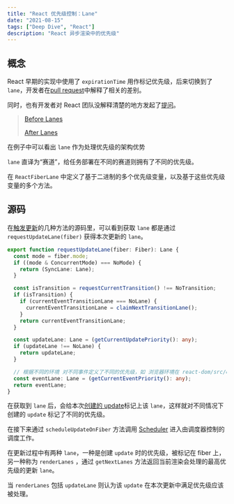 ```yaml
---
title: "React 优先级控制：Lane"
date: "2021-08-15"
tags: ["Deep Dive", "React"]
description: "React 异步渲染中的优先级"
---
```


## 概念

React 早期的实现中使用了 `expirationTime` 用作标记优先级，后来切换到了 `lane`，开发者在[pull request](https://github.com/facebook/react/pull/18796)中解释了相关的差别。

同时，也有开发者对 React 团队没解释清楚的地方发起了[提问](https://github.com/facebook/react/issues/19804)。

> [Before Lanes](https://codesandbox.io/s/usetransition-stop-reacting-passed-props-updates-p9k1b)
>
> [After Lanes](https://codesandbox.io/s/usetransition-stop-reacting-passed-props-updates-zoqm2)

在例子中可以看出 `lane` 作为处理优先级的架构优势

`lane` 直译为“赛道”，给任务部署在不同的赛道则拥有了不同的优先级。

在 `ReactFiberLane` 中定义了基于二进制的多个优先级变量，以及基于这些优先级变量的多个方法。

## 源码

在[触发更新](/react/rerender)的几种方法的源码里，可以看到获取 `lane` 都是通过 `requestUpdateLane(fiber)` 获得本次更新的 `lane`。

```ts
export function requestUpdateLane(fiber: Fiber): Lane {
  const mode = fiber.mode;
  if ((mode & ConcurrentMode) === NoMode) {
    return (SyncLane: Lane);
  }

  const isTransition = requestCurrentTransition() !== NoTransition;
  if (isTransition) {
    if (currentEventTransitionLane === NoLane) {
      currentEventTransitionLane = claimNextTransitionLane();
    }
    return currentEventTransitionLane;
  }

  const updateLane: Lane = (getCurrentUpdatePriority(): any);
  if (updateLane !== NoLane) {
    return updateLane;
  }

  // 根据不同的环境 对不同事件定义了不同的优先级，如 浏览器环境在 react-dom/src/events/ReactDOMEventListener.js 定义了 click 等事件的优先级
  const eventLane: Lane = (getCurrentEventPriority(): any);
  return eventLane;
}
```

在获取到 `lane` 后，会给本次[创建的 update](/react/rerender)标记上该 `lane`，这样就对不同情况下创建的 `update` 标记了不同的优先级。

在接下来通过 `scheduleUpdateOnFiber` 方法调用 [Scheduler](/react/scheduler) 进入由调度器控制的调度工作。

在更新过程中有两种 `lane`，一种是创建 `update` 时的优先级，被标记在 fiber 上，另一种称为 `renderLanes` ，通过 `getNextLanes` 方法返回当前渲染会处理的最高优先级的更新 `lane`。

当 `renderLanes` 包括 `updateLane` 则认为该 `update` 在本次更新中满足优先级应该被处理。
